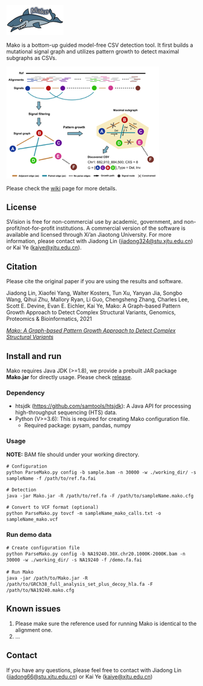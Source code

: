 

<img src="https://github.com/xjtu-omics/Mako/blob/master/supports/mako_logo.png" alt="mako_logo" width="30%" height="30%" align=center/>


Mako is a bottom-up guided model-free CSV detection tool. It first builds a mutational signal graph and utilizes pattern growth to detect maximal subgraphs as CSVs.

<img src="https://github.com/xjtu-omics/Mako/blob/master/supports/Mako_workflow.png" alt="mako_workflow" width="80%" height="80%" align=center/>

Please check the [wiki](https://github.com/xjtu-omics/Mako/wiki) page for more details.

## License

SVision is free for non-commercial use by academic, government, and non-profit/not-for-profit institutions. A commercial version of the software is available and licensed through Xi’an Jiaotong University.
For more information, please contact with Jiadong Lin (jiadong324@stu.xjtu.edu.cn) or Kai Ye (kaiye@xjtu.edu.cn).

## Citation

Please cite the original paper if you are using the results and software.

Jiadong Lin, Xiaofei Yang, Walter Kosters, Tun Xu, Yanyan Jia, Songbo Wang, Qihui Zhu, Mallory Ryan, Li Guo, Chengsheng Zhang, Charles Lee, Scott E. Devine, Evan E. Eichler, Kai Ye,
Mako: A Graph-based Pattern Growth Approach to Detect Complex Structural Variants,
Genomics, Proteomics & Bioinformatics,
2021

[*Mako: A Graph-based Pattern Growth Approach to Detect Complex Structural Variants*](https://www.sciencedirect.com/science/article/pii/S1672022921001431)


## Install and run

Mako requires Java JDK (>=1.8), we provide a prebuilt JAR package **Mako.jar** for directly usage. 
Please check [release](https://github.com/xjtu-omics/Mako/releases).

### Dependency

- htsjdk (https://github.com/samtools/htsjdk): A Java API for processing high-throughput sequencing (HTS) data.
- Python (V>=3.6): This is required for creating Mako configuration file. 
  - Required package: pysam, pandas, numpy

### Usage

**NOTE:** BAM file should under your working directory.
```
# Configuration
python ParseMako.py config -b sample.bam -n 30000 -w ./working_dir/ -s sampleName -f /path/to/ref.fa.fai
```

```
# Detection
java -jar Mako.jar -R /path/to/ref.fa -F /path/to/sampleName.mako.cfg
```

```
# Convert to VCF format (optional)
python ParseMako.py tovcf -m sampleName_mako_calls.txt -o sampleName_mako.vcf
```

### Run demo data

```
# Create configuration file
python ParseMako.py config -b NA19240.30X.chr20.1000K-2000K.bam -n 30000 -w ./working_dir/ -s NA19240 -f /demo.fa.fai

# Run Mako
java -jar /path/to/Mako.jar -R /path/to/GRCh38_full_analysis_set_plus_decoy_hla.fa -F /path/to/NA19240.mako.cfg
```

## Known issues

1. Please make sure the reference used for running Mako is identical to the alignment one.
2. ...


## Contact

If you have any questions, please feel free to contact with Jiadong Lin (jiadong66@stu.xjtu.edu.cn) or Kai Ye (kaiye@xjtu.edu.cn)
